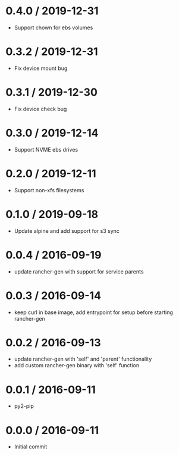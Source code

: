 
0.4.0 / 2019-12-31
==================

  * Support chown for ebs volumes

0.3.2 / 2019-12-31
==================

  * Fix device mount bug

0.3.1 / 2019-12-30
==================

  * Fix device check bug

0.3.0 / 2019-12-14
==================

  * Support NVME ebs drives

0.2.0 / 2019-12-11
==================

  * Support non-xfs filesystems

0.1.0 / 2019-09-18
==================

  * Update alpine and add support for s3 sync

0.0.4 / 2016-09-19
==================

  * update rancher-gen with support for service parents

0.0.3 / 2016-09-14
==================

  * keep curl in base image, add entrypoint for setup before starting rancher-gen

0.0.2 / 2016-09-13
==================

  * update rancher-gen with 'self' and 'parent' functionality
  * add custom rancher-gen binary with 'self' function

0.0.1 / 2016-09-11
==================

  * py2-pip

0.0.0 / 2016-09-11
==================

  * Initial commit
